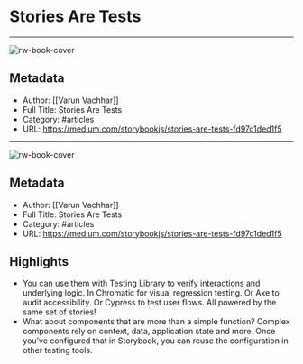 # Stories Are Tests

---
![rw-book-cover](https://readwise-assets.s3.amazonaws.com/static/images/article0.00998d930354.png)

## Metadata
- Author: [[Varun Vachhar]]
- Full Title: Stories Are Tests
- Category: #articles
- URL: https://medium.com/storybookjs/stories-are-tests-fd97c1ded1f5
---
![rw-book-cover](https://readwise-assets.s3.amazonaws.com/static/images/article0.00998d930354.png)

## Metadata
- Author: [[Varun Vachhar]]
- Full Title: Stories Are Tests
- Category: #articles
- URL: https://medium.com/storybookjs/stories-are-tests-fd97c1ded1f5

## Highlights
- You can use them with Testing Library to verify interactions and underlying logic. In Chromatic for visual regression testing. Or Axe to audit accessibility. Or Cypress to test user flows. All powered by the same set of stories!
- What about components that are more than a simple function? Complex components rely on context, data, application state and more. Once you’ve configured that in Storybook, you can reuse the configuration in other testing tools.
